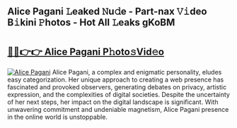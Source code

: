 ## Alice Pagani 𝙻eaked 𝙽u𝚍e - Part-nax 𝚅𝚒deo B𝚒kini 𝙿hotos - Hot All 𝙻eaks gKoBM

# <h2><a href="http://ld2zj4r.urlbe.top/?page=Alice+Pagani">🔗🔗👉👉 Alice Pagani P𝚑oto𝚜Vid𝚎o</a></h2>

[![Alice Pagani](https://i.imgur.com/eBuTRDB.gif)](http://ld2zj4r.urlbe.top/?page=Alice+Pagani)
Alice Pagani, a complex and enigmatic personality, eludes easy categorization. Her unique approach to creating a web presence has fascinated and provoked observers, generating debates on privacy, artistic expression, and the complexities of digital societies. Despite the uncertainty of her next steps, her impact on the digital landscape is significant. With unwavering commitment and undeniable magnetism, Alice Pagani presence in the online world is unstoppable.
